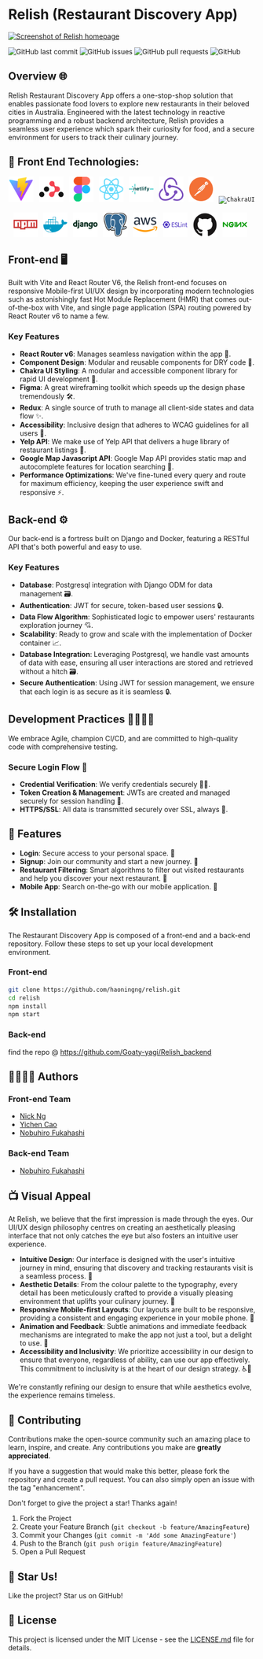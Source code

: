 # Relish (Restaurant Discovery App)
<a href=""><img src="" alt="Screenshot of Relish homepage" border="0"></a>

![GitHub last commit](https://img.shields.io/github/last-commit/haoningng/relish)
![GitHub issues](https://img.shields.io/github/issues-raw/haoningng/relish)
![GitHub pull requests](https://img.shields.io/github/issues-pr/haoningng/relish)
![GitHub](https://img.shields.io/github/license/haoningng/relish)

## Overview 🌐

Relish Restaurant Discovery App offers a one-stop-shop solution that enables passionate food lovers to explore new restaurants in their beloved cities in Australia. Engineered with the latest technology in reactive programming and a robust backend architecture, Relish provides a seamless user experience which spark their curiosity for food, and a secure environment for users to track their culinary journey.

## 🧰 Front End Technologies:
<div align="center">
  <code><img src="https://github.com/devicons/devicon/blob/master/icons/vitejs/vitejs-original.svg" title="Vite" alt="Vite" width="50" height="50"/>&nbsp;</code>
  <code><img src="https://github.com/devicons/devicon/blob/master/icons/reactrouter/reactrouter-original.svg" title="React Router" alt="React Router" width="50" height="50"/>&nbsp;</code>
  <code><img src="https://github.com/devicons/devicon/blob/master/icons/figma/figma-original.svg" title="Figma" alt="Figma" width="50" height="50"/>&nbsp;</code>
  <code><img src="https://github.com/devicons/devicon/blob/master/icons/react/react-original.svg" title="React" alt="React" width="50" height="50"/>&nbsp;</code>
  <code><img src="https://github.com/devicons/devicon/blob/master/icons/netlify/netlify-original-wordmark.svg" title="Netlify" alt="Netlify" width="50" height="50"/>&nbsp;</code>
  <code><img src="https://github.com/devicons/devicon/blob/master/icons/redux/redux-original.svg" title="Redux" alt="Redux" width="50" height="50"/>&nbsp;</code>
  <code><img src="https://github.com/devicons/devicon/blob/master/icons/postman/postman-original.svg" title="Postman" alt="Postman" width="50" height="50"/>&nbsp;</code>
  <code><img src="https://www.coffeeclass.io/logos/chakra-ui.png" title="ChakraUI" alt="ChakraUI" width="50" height="50"/>&nbsp;</code><br/>
  <code><img src="https://github.com/devicons/devicon/blob/master/icons/npm/npm-original-wordmark.svg" title="npm" alt="npm" width="50" height="50"/>&nbsp;</code>
  <code><img src="https://github.com/devicons/devicon/blob/master/icons/docker/docker-plain.svg" title="Docker" alt="Docker" width="50" height="50"/>&nbsp;</code>
  <code><img src="https://github.com/devicons/devicon/blob/master/icons/django/django-plain-wordmark.svg" title="Django" alt="Django" width="50" height="50"/>&nbsp;</code>
  <code><img src="https://github.com/devicons/devicon/blob/master/icons/postgresql/postgresql-original.svg" title="Postgresql" alt="Postgresql" width="50" height="50"/>&nbsp;</code>
  <code><img src="https://github.com/devicons/devicon/blob/master/icons/amazonwebservices/amazonwebservices-original-wordmark.svg" title="AWS" alt="AWS" width="50" height="50"/>&nbsp;</code>
  <code><img src="https://github.com/devicons/devicon/blob/master/icons/eslint/eslint-plain-wordmark.svg" title="Eslint" alt="Eslint" width="50" height="50"/>&nbsp;</code>
  <code><img src="https://github.com/devicons/devicon/blob/master/icons/github/github-original.svg" title="Github" alt="Github" width="50" height="50"/>&nbsp;</code>
  <code><img src="https://github.com/devicons/devicon/blob/master/icons/nginx/nginx-original.svg" title="nginx" alt="nginx" width="50" height="50"/>&nbsp;</code>
</div>

## Front-end 🖥️

Built with Vite and React Router V6, the Relish front-end focuses on responsive Mobile-first UI/UX design by incorporating modern technologies such as astonishingly fast Hot Module Replacement (HMR) that comes out-of-the-box with Vite, and single page application (SPA) routing powered by React Router v6 to name a few.

### Key Features

- **React Router v6**: Manages seamless navigation within the app 🚦.
- **Component Design**: Modular and reusable components for DRY code 🧩.
- **Chakra UI Styling**: A modular and accessible component library for rapid UI development 🎨.
- **Figma**: A great wireframing toolkit which speeds up the design phase tremendously 🛠️.
- **Redux**: A single source of truth to manage all client-side states and data flow ✨.
- **Accessibility**: Inclusive design that adheres to WCAG guidelines for all users 👥.
- **Yelp API**: We make use of Yelp API that delivers a huge library of restaurant listings 🧠.
- **Google Map Javascript API**: Google Map API provides static map and autocomplete features for location searching 📍.
- **Performance Optimizations**: We've fine-tuned every query and route for maximum efficiency, keeping the user experience swift and responsive ⚡.

## Back-end ⚙️

Our back-end is a fortress built on Django and Docker, featuring a RESTful API that's both powerful and easy to use.

### Key Features

- **Database**: Postgresql integration with Django ODM for data management 🗃️.
- **Authentication**: JWT for secure, token-based user sessions 🔒.
- **Data Flow Algorithm**: Sophisticated logic to empower users' restaurants exploration journey 💘.
- **Scalability**: Ready to grow and scale with the implementation of Docker container 📈.
- **Database Integration**: Leveraging Postgresql, we handle vast amounts of data with ease, ensuring all user interactions are stored and retrieved without a hitch 🗃️.
- **Secure Authentication**: Using JWT for session management, we ensure that each login is as secure as it is seamless 🔒.

## Development Practices 👨‍💻👩‍💻

We embrace Agile, champion CI/CD, and are committed to high-quality code with comprehensive testing.

### Secure Login Flow 🔐

- **Credential Verification**: We verify credentials securely 👮‍♂️.
- **Token Creation & Management**: JWTs are created and managed securely for session handling 🎫.
- **HTTPS/SSL**: All data is transmitted securely over SSL, always 🔐.

## 🚀 Features

- **Login**: Secure access to your personal space. 🔐
- **Signup**: Join our community and start a new journey. 🌟
- **Restaurant Filtering**: Smart algorithms to filter out visited restaurants and help you discover your next restaurant. 🍕
- **Mobile App**: Search on-the-go with our mobile application. 📱

## 🛠 Installation

The Restaurant Discovery App is composed of a front-end and a back-end repository. Follow these steps to set up your local development environment.

### Front-end

```bash
git clone https://github.com/haoningng/relish.git
cd relish
npm install
npm start
```

### Back-end

find the repo @ https://github.com/Goaty-yagi/Relish_backend

## 👨‍💻👩‍💻 Authors

### Front-end Team
- [Nick Ng](https://www.linkedin.com/in/nick-ng-b27706b0/)
- [Yichen Cao](https://www.linkedin.com/in/ycaoc)
- [Nobuhiro Fukahashi](https://www.linkedin.com/in/nobuhiro-funahashi-1b725322b)

### Back-end Team
- [Nobuhiro Fukahashi](https://www.linkedin.com/in/nobuhiro-funahashi-1b725322b)

## 📺 Visual Appeal

At Relish, we believe that the first impression is made through the eyes. Our UI/UX design philosophy centres on creating an aesthetically pleasing interface that not only catches the eye but also fosters an intuitive user experience.

- **Intuitive Design**: Our interface is designed with the user's intuitive journey in mind, ensuring that discovery and tracking restaurants visit is a seamless process. 🧭
- **Aesthetic Details**: From the colour palette to the typography, every detail has been meticulously crafted to provide a visually pleasing environment that uplifts your culinary journey. 🎨
- **Responsive Mobile-first Layouts**: Our layouts are built to be responsive, providing a consistent and engaging experience in your mobile phone. 📱
- **Animation and Feedback**: Subtle animations and immediate feedback mechanisms are integrated to make the app not just a tool, but a delight to use. 🌟
- **Accessibility and Inclusivity**: We prioritize accessibility in our design to ensure that everyone, regardless of ability, can use our app effectively. This commitment to inclusivity is at the heart of our design strategy. ♿🤗

We're constantly refining our design to ensure that while aesthetics evolve, the experience remains timeless.

## 🤝 Contributing

Contributions make the open-source community such an amazing place to learn, inspire, and create. Any contributions you make are **greatly appreciated**.

If you have a suggestion that would make this better, please fork the repository and create a pull request. You can also simply open an issue with the tag "enhancement".

Don't forget to give the project a star! Thanks again!

1. Fork the Project
2. Create your Feature Branch (`git checkout -b feature/AmazingFeature`)
3. Commit your Changes (`git commit -m 'Add some AmazingFeature'`)
4. Push to the Branch (`git push origin feature/AmazingFeature`)
5. Open a Pull Request


## 🌟 Star Us!

Like the project? Star us on GitHub!

## 📝 License

This project is licensed under the MIT License - see the [LICENSE.md](LICENSE) file for details.
